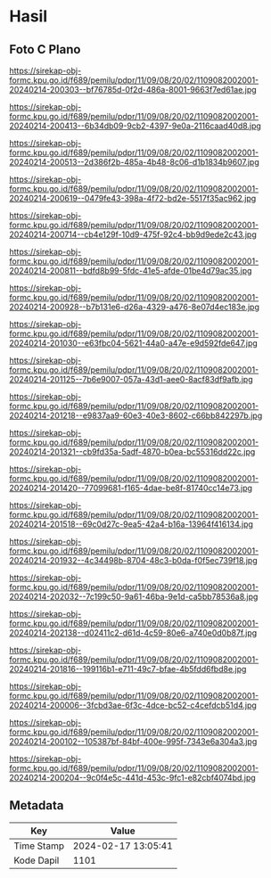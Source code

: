 # Hasil

## Foto C Plano

https://sirekap-obj-formc.kpu.go.id/f689/pemilu/pdpr/11/09/08/20/02/1109082002001-20240214-200303--bf76785d-0f2d-486a-8001-9663f7ed61ae.jpg

https://sirekap-obj-formc.kpu.go.id/f689/pemilu/pdpr/11/09/08/20/02/1109082002001-20240214-200413--6b34db09-9cb2-4397-9e0a-2116caad40d8.jpg

https://sirekap-obj-formc.kpu.go.id/f689/pemilu/pdpr/11/09/08/20/02/1109082002001-20240214-200513--2d386f2b-485a-4b48-8c06-d1b1834b9607.jpg

https://sirekap-obj-formc.kpu.go.id/f689/pemilu/pdpr/11/09/08/20/02/1109082002001-20240214-200619--0479fe43-398a-4f72-bd2e-5517f35ac962.jpg

https://sirekap-obj-formc.kpu.go.id/f689/pemilu/pdpr/11/09/08/20/02/1109082002001-20240214-200714--cb4e129f-10d9-475f-92c4-bb9d9ede2c43.jpg

https://sirekap-obj-formc.kpu.go.id/f689/pemilu/pdpr/11/09/08/20/02/1109082002001-20240214-200811--bdfd8b99-5fdc-41e5-afde-01be4d79ac35.jpg

https://sirekap-obj-formc.kpu.go.id/f689/pemilu/pdpr/11/09/08/20/02/1109082002001-20240214-200928--b7b131e6-d26a-4329-a476-8e07d4ec183e.jpg

https://sirekap-obj-formc.kpu.go.id/f689/pemilu/pdpr/11/09/08/20/02/1109082002001-20240214-201030--e63fbc04-5621-44a0-a47e-e9d592fde647.jpg

https://sirekap-obj-formc.kpu.go.id/f689/pemilu/pdpr/11/09/08/20/02/1109082002001-20240214-201125--7b6e9007-057a-43d1-aee0-8acf83df9afb.jpg

https://sirekap-obj-formc.kpu.go.id/f689/pemilu/pdpr/11/09/08/20/02/1109082002001-20240214-201218--e9837aa9-60e3-40e3-8602-c66bb842297b.jpg

https://sirekap-obj-formc.kpu.go.id/f689/pemilu/pdpr/11/09/08/20/02/1109082002001-20240214-201321--cb9fd35a-5adf-4870-b0ea-bc55316dd22c.jpg

https://sirekap-obj-formc.kpu.go.id/f689/pemilu/pdpr/11/09/08/20/02/1109082002001-20240214-201420--77099681-f165-4dae-be8f-81740cc14e73.jpg

https://sirekap-obj-formc.kpu.go.id/f689/pemilu/pdpr/11/09/08/20/02/1109082002001-20240214-201518--69c0d27c-9ea5-42a4-b16a-13964f416134.jpg

https://sirekap-obj-formc.kpu.go.id/f689/pemilu/pdpr/11/09/08/20/02/1109082002001-20240214-201932--4c34498b-8704-48c3-b0da-f0f5ec739f18.jpg

https://sirekap-obj-formc.kpu.go.id/f689/pemilu/pdpr/11/09/08/20/02/1109082002001-20240214-202032--7c199c50-9a61-46ba-9e1d-ca5bb78536a8.jpg

https://sirekap-obj-formc.kpu.go.id/f689/pemilu/pdpr/11/09/08/20/02/1109082002001-20240214-202138--d02411c2-d61d-4c59-80e6-a740e0d0b87f.jpg

https://sirekap-obj-formc.kpu.go.id/f689/pemilu/pdpr/11/09/08/20/02/1109082002001-20240214-201816--199116b1-e711-49c7-bfae-4b5fdd6fbd8e.jpg

https://sirekap-obj-formc.kpu.go.id/f689/pemilu/pdpr/11/09/08/20/02/1109082002001-20240214-200006--3fcbd3ae-6f3c-4dce-bc52-c4cefdcb51d4.jpg

https://sirekap-obj-formc.kpu.go.id/f689/pemilu/pdpr/11/09/08/20/02/1109082002001-20240214-200102--105387bf-84bf-400e-995f-7343e6a304a3.jpg

https://sirekap-obj-formc.kpu.go.id/f689/pemilu/pdpr/11/09/08/20/02/1109082002001-20240214-200204--9c0f4e5c-441d-453c-9fc1-e82cbf4074bd.jpg


## Metadata

| Key        | Value               |
| ---------- | ------------------- |
| Time Stamp | 2024-02-17 13:05:41 |
| Kode Dapil | 1101                |



